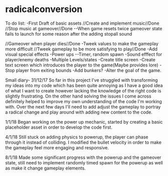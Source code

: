 # radicalconversion

To do list:
-First Draft of basic assets
//Create and implement music//Done
//Stop music at gameover//Done
--When game resets twice gameover state fails to launch for some reason after
the adding stopall sound

//Gameover when player dies//Done
-Tweek values to make the gameplay more difficult
//Tweek gameplay to be more satisfying to play//Done
-Add visual special effects
-Power ups
--Timer, random spawn
-Sound efffect for player/enemy deaths
-Multiple Levels/states
-Create title screen
-Create text screen which introduces the player to the game(Maybe provides lore)
-Stop player from exiting bounds
-Add bunkers?
-Alter the goal of the game.



Small diary- 31/12/17
So far in this project I've struggled with transforming my ideas into my code
which has been quite annoying as I have a good idea of what I want to create
however lacking the knowledge of the right code is slightly frustrating.
On the other hand solving the issues I come across definitely helped to
improve my own understanding of the code I'm working with. Over the next few
days I'll need to add adjust the gameplay to portray a radical change and play
around with adding new content to the code.

1/1/18
Began working on the power up mechanic, started by creating a basic placeholder
asset in order to develop the code first.

4/1/18
Still stuck on adding physics to powerup, the player can phase through it instead
of colliding. I modified the bullet velocity in order to make the gameplay feel
more engaging and responsive.

8/1/18
Made some significant progress with the powerup and the gameover state, still
need to implement randomly timed spawn for the powerup as well as make it
change gameplay elements.
